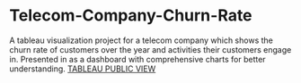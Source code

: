 # Telecom-Company-Churn-Rate
A tableau visualization project for a telecom company which shows the churn rate of customers over the year and activities their customers engage in. Presented in as a dashboard with comprehensive charts for better understanding.
[TABLEAU PUBLIC VIEW](https://public.tableau.com/app/profile/steven4150/viz/TelecomCompanyChurnRateCallCenterData/ChurnDashboard?publish=yes)
